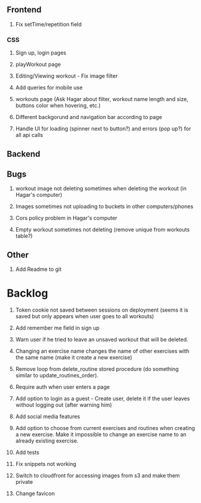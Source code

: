 ## Frontend

1. Fix setTime/repetition field

### CSS

1. Sign up, login pages

2. playWorkout page

3. Editing/Viewing workout - Fix image filter

4. Add queries for mobile use

5. workouts page (Ask Hagar about filter, workout name length and size, buttons color when hovering, etc.)

6. Different backgorund and navigation bar according to page

7. Handle UI for loading (spinner next to button?) and errors (pop up?) for all api calls

## Backend

## Bugs

1. workout image not deleting sometimes when deleting the workout (in Hagar's computer)

2. Images sometimes not uploading to buckets in other computers/phones

3. Cors policy problem in Hagar's computer

4. Empty workout sometimes not deleting (remove unique from workouts table?)

## Other

1. Add Readme to git

# Backlog

1. Token cookie not saved between sessions on deployment (seems it is saved but only appears when user goes to all workouts)

2. Add remember me field in sign up

3. Warn user if he tried to leave an unsaved workout that will be deleted.

4. Changing an exercise name changes the name of other exercises with the same name (make it create a new exercise)

5. Remove loop from delete_routine stored procedure (do something similar to update_routines_order).

6. Require auth when user enters a page

7. Add option to login as a guest - Create user, delete it if the user leaves without logging out (after warning him)

8. Add social media features

9. Add option to choose from current exercises and routines when creating a new exercise.
   Make it impossible to change an exercise name to an already existing exercise.

10. Add tests

11. Fix snippets not working

12. Switch to cloudfront for accessing images from s3 and make them private

13. Change favicon
